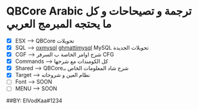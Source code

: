 # QBCore Arabic ترجمة و تصيحاحات و كل ما يحتجه المبرمج العربي
- [x] ESX --> QBCore تحويلات
- [x] SQL --> [oxmysql](https://github.com/overextended/oxmysql/) [ghmattimysql](uayster/ghmattimysql) MySQL تحويلات الجديدة
- [x] CGF --> شرح اوامر الخاصة ب السرفر CFG
- [x] Commands --> كل الكومندات مع شرحها
- [x] Shared --> QBCoreشرح شاد المعلومات الخاص بـ
- [x] Target --> نظام العين و شروحاته
- [ ] Font --> SOON
- [ ] MENU --> SOON

##BY: ElVodKaa#1234
